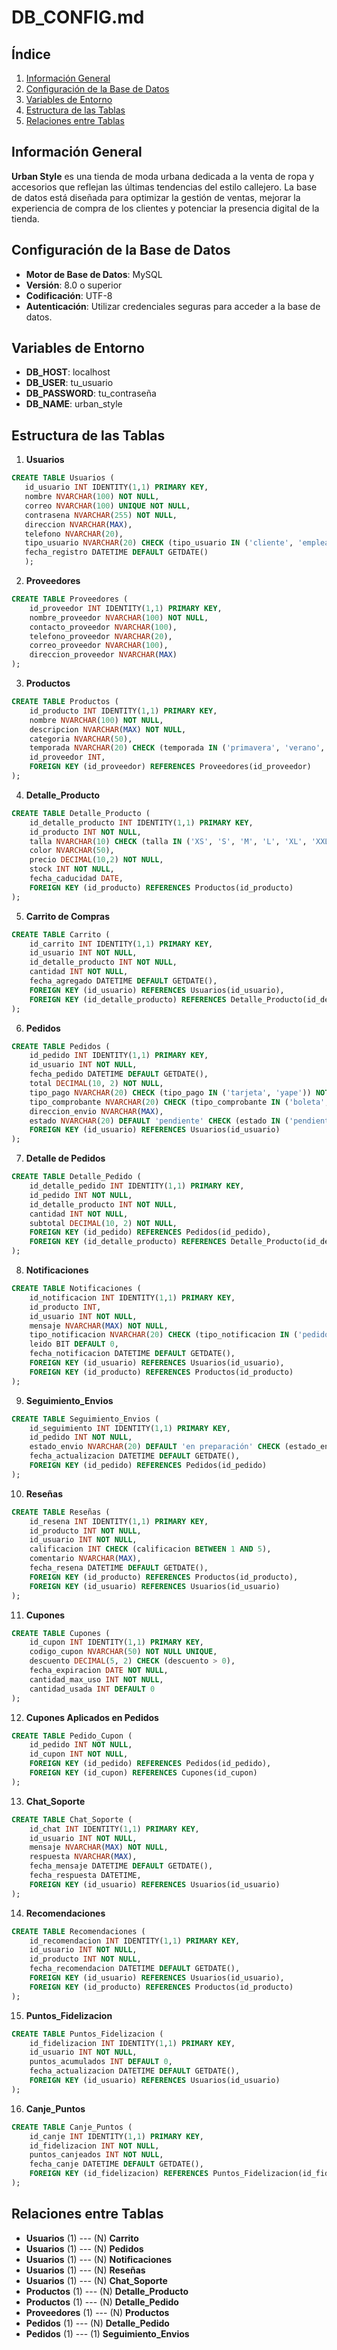 # DB_CONFIG.md

## Índice
1. [Información General](#información-general)
2. [Configuración de la Base de Datos](#configuración-de-la-base-de-datos)
3. [Variables de Entorno](#variables-de-entorno)
4. [Estructura de las Tablas](#estructura-de-las-tablas)
5. [Relaciones entre Tablas](#relaciones-entre-tablas)

## Información General
**Urban Style** es una tienda de moda urbana dedicada a la venta de ropa y accesorios que reflejan las últimas tendencias del estilo callejero. La base de datos está diseñada para optimizar la gestión de ventas, mejorar la experiencia de compra de los clientes y potenciar la presencia digital de la tienda.

## Configuración de la Base de Datos
- **Motor de Base de Datos**: MySQL
- **Versión**: 8.0 o superior
- **Codificación**: UTF-8
- **Autenticación**: Utilizar credenciales seguras para acceder a la base de datos.

## Variables de Entorno
- **DB_HOST**: localhost
- **DB_USER**: tu_usuario
- **DB_PASSWORD**: tu_contraseña
- **DB_NAME**: urban_style

## Estructura de las Tablas

1. **Usuarios**
```sql
CREATE TABLE Usuarios (
   id_usuario INT IDENTITY(1,1) PRIMARY KEY,
   nombre NVARCHAR(100) NOT NULL,
   correo NVARCHAR(100) UNIQUE NOT NULL,
   contrasena NVARCHAR(255) NOT NULL,
   direccion NVARCHAR(MAX),
   telefono NVARCHAR(20),
   tipo_usuario NVARCHAR(20) CHECK (tipo_usuario IN ('cliente', 'empleado', 'administrador')),
   fecha_registro DATETIME DEFAULT GETDATE()
   );
   ```
   

2. **Proveedores**
```sql
CREATE TABLE Proveedores (
    id_proveedor INT IDENTITY(1,1) PRIMARY KEY,
    nombre_proveedor NVARCHAR(100) NOT NULL,
    contacto_proveedor NVARCHAR(100),
    telefono_proveedor NVARCHAR(20),
    correo_proveedor NVARCHAR(100),
    direccion_proveedor NVARCHAR(MAX)
);
   ```

3. **Productos**
```sql
CREATE TABLE Productos (
    id_producto INT IDENTITY(1,1) PRIMARY KEY,
    nombre NVARCHAR(100) NOT NULL,
    descripcion NVARCHAR(MAX) NOT NULL,
    categoria NVARCHAR(50),
    temporada NVARCHAR(20) CHECK (temporada IN ('primavera', 'verano', 'otoño', 'invierno')),
    id_proveedor INT,
    FOREIGN KEY (id_proveedor) REFERENCES Proveedores(id_proveedor)
);
   ```

4. **Detalle_Producto**
```sql
CREATE TABLE Detalle_Producto (
    id_detalle_producto INT IDENTITY(1,1) PRIMARY KEY,
    id_producto INT NOT NULL,
    talla NVARCHAR(10) CHECK (talla IN ('XS', 'S', 'M', 'L', 'XL', 'XXL')),
    color NVARCHAR(50),
    precio DECIMAL(10,2) NOT NULL,
    stock INT NOT NULL,
    fecha_caducidad DATE,
    FOREIGN KEY (id_producto) REFERENCES Productos(id_producto)
);
   ```

5. **Carrito de Compras**
```sql
CREATE TABLE Carrito (
    id_carrito INT IDENTITY(1,1) PRIMARY KEY,
    id_usuario INT NOT NULL,
    id_detalle_producto INT NOT NULL,
    cantidad INT NOT NULL,
    fecha_agregado DATETIME DEFAULT GETDATE(),
    FOREIGN KEY (id_usuario) REFERENCES Usuarios(id_usuario),
    FOREIGN KEY (id_detalle_producto) REFERENCES Detalle_Producto(id_detalle_producto)
);
   ```

6. **Pedidos**
```sql
CREATE TABLE Pedidos (
    id_pedido INT IDENTITY(1,1) PRIMARY KEY,
    id_usuario INT NOT NULL,
    fecha_pedido DATETIME DEFAULT GETDATE(),
    total DECIMAL(10, 2) NOT NULL,
    tipo_pago NVARCHAR(20) CHECK (tipo_pago IN ('tarjeta', 'yape')) NOT NULL,
    tipo_comprobante NVARCHAR(20) CHECK (tipo_comprobante IN ('boleta', 'factura')) NOT NULL,
    direccion_envio NVARCHAR(MAX),
    estado NVARCHAR(20) DEFAULT 'pendiente' CHECK (estado IN ('pendiente', 'en proceso', 'enviado', 'entregado')),
    FOREIGN KEY (id_usuario) REFERENCES Usuarios(id_usuario)
);
   ```

7. **Detalle de Pedidos**
```sql
CREATE TABLE Detalle_Pedido (
    id_detalle_pedido INT IDENTITY(1,1) PRIMARY KEY,
    id_pedido INT NOT NULL,
    id_detalle_producto INT NOT NULL,
    cantidad INT NOT NULL,
    subtotal DECIMAL(10, 2) NOT NULL,
    FOREIGN KEY (id_pedido) REFERENCES Pedidos(id_pedido),
    FOREIGN KEY (id_detalle_producto) REFERENCES Detalle_Producto(id_detalle_producto)
);
   ```

8. **Notificaciones**
```sql
CREATE TABLE Notificaciones (
    id_notificacion INT IDENTITY(1,1) PRIMARY KEY,
    id_producto INT,
    id_usuario INT NOT NULL,
    mensaje NVARCHAR(MAX) NOT NULL,
    tipo_notificacion NVARCHAR(20) CHECK (tipo_notificacion IN ('pedido', 'alerta_stock', 'alerta_caducidad')) NOT NULL,
    leido BIT DEFAULT 0,
    fecha_notificacion DATETIME DEFAULT GETDATE(),
    FOREIGN KEY (id_usuario) REFERENCES Usuarios(id_usuario),
    FOREIGN KEY (id_producto) REFERENCES Productos(id_producto)
);
   ```

9. **Seguimiento_Envios**
```sql
CREATE TABLE Seguimiento_Envios (
    id_seguimiento INT IDENTITY(1,1) PRIMARY KEY,
    id_pedido INT NOT NULL,
    estado_envio NVARCHAR(20) DEFAULT 'en preparación' CHECK (estado_envio IN ('en preparación', 'en tránsito', 'entregado')),
    fecha_actualizacion DATETIME DEFAULT GETDATE(),
    FOREIGN KEY (id_pedido) REFERENCES Pedidos(id_pedido)
);
   ```

10. **Reseñas**
```sql
CREATE TABLE Reseñas (
    id_resena INT IDENTITY(1,1) PRIMARY KEY,
    id_producto INT NOT NULL,
    id_usuario INT NOT NULL,
    calificacion INT CHECK (calificacion BETWEEN 1 AND 5),
    comentario NVARCHAR(MAX),
    fecha_resena DATETIME DEFAULT GETDATE(),
    FOREIGN KEY (id_producto) REFERENCES Productos(id_producto),
    FOREIGN KEY (id_usuario) REFERENCES Usuarios(id_usuario)
);
   ```

11. **Cupones**
```sql
CREATE TABLE Cupones (
    id_cupon INT IDENTITY(1,1) PRIMARY KEY,
    codigo_cupon NVARCHAR(50) NOT NULL UNIQUE,
    descuento DECIMAL(5, 2) CHECK (descuento > 0),
    fecha_expiracion DATE NOT NULL,
    cantidad_max_uso INT NOT NULL,
    cantidad_usada INT DEFAULT 0
);
   ```

12. **Cupones Aplicados en Pedidos**
```sql
CREATE TABLE Pedido_Cupon (
    id_pedido INT NOT NULL,
    id_cupon INT NOT NULL,
    FOREIGN KEY (id_pedido) REFERENCES Pedidos(id_pedido),
    FOREIGN KEY (id_cupon) REFERENCES Cupones(id_cupon)
);
   ```

13. **Chat_Soporte**
```sql
CREATE TABLE Chat_Soporte (
    id_chat INT IDENTITY(1,1) PRIMARY KEY,
    id_usuario INT NOT NULL,
    mensaje NVARCHAR(MAX) NOT NULL,
    respuesta NVARCHAR(MAX),
    fecha_mensaje DATETIME DEFAULT GETDATE(),
    fecha_respuesta DATETIME,
    FOREIGN KEY (id_usuario) REFERENCES Usuarios(id_usuario)
);
   ```

14. **Recomendaciones**
```sql
CREATE TABLE Recomendaciones (
    id_recomendacion INT IDENTITY(1,1) PRIMARY KEY,
    id_usuario INT NOT NULL,
    id_producto INT NOT NULL,
    fecha_recomendacion DATETIME DEFAULT GETDATE(),
    FOREIGN KEY (id_usuario) REFERENCES Usuarios(id_usuario),
    FOREIGN KEY (id_producto) REFERENCES Productos(id_producto)
);
   ```

15. **Puntos_Fidelizacion**
```sql
CREATE TABLE Puntos_Fidelizacion (
    id_fidelizacion INT IDENTITY(1,1) PRIMARY KEY,
    id_usuario INT NOT NULL,
    puntos_acumulados INT DEFAULT 0,
    fecha_actualizacion DATETIME DEFAULT GETDATE(),
    FOREIGN KEY (id_usuario) REFERENCES Usuarios(id_usuario)
);
   ```

16. **Canje_Puntos**
```sql
CREATE TABLE Canje_Puntos (
    id_canje INT IDENTITY(1,1) PRIMARY KEY,
    id_fidelizacion INT NOT NULL,
    puntos_canjeados INT NOT NULL,
    fecha_canje DATETIME DEFAULT GETDATE(),
    FOREIGN KEY (id_fidelizacion) REFERENCES Puntos_Fidelizacion(id_fidelizacion)
);
   ```

## Relaciones entre Tablas
- **Usuarios** (1) --- (N) **Carrito**
- **Usuarios** (1) --- (N) **Pedidos**
- **Usuarios** (1) --- (N) **Notificaciones**
- **Usuarios** (1) --- (N) **Reseñas**
- **Usuarios** (1) --- (N) **Chat_Soporte**
- **Productos** (1) --- (N) **Detalle_Producto**
- **Productos** (1) --- (N) **Detalle_Pedido**
- **Proveedores** (1) --- (N) **Productos**
- **Pedidos** (1) --- (N) **Detalle_Pedido**
- **Pedidos** (1) --- (1) **Seguimiento_Envios**